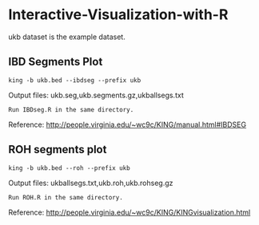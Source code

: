 # Interactive-Visualization-with-R

ukb dataset is the example dataset.

## IBD Segments Plot

```{bash}
king -b ukb.bed --ibdseg --prefix ukb
```
Output files:
ukb.seg,ukb.segments.gz,ukballsegs.txt


```{bash}
Run IBDseg.R in the same directory.
```

Reference: http://people.virginia.edu/~wc9c/KING/manual.html#IBDSEG

## ROH segments plot

```{bash}
king -b ukb.bed --roh --prefix ukb
```
Output files:
ukballsegs.txt,ukb.roh,ukb.rohseg.gz


```{bash}
Run ROH.R in the same directory.
```

Reference: http://people.virginia.edu/~wc9c/KING/KINGvisualization.html



